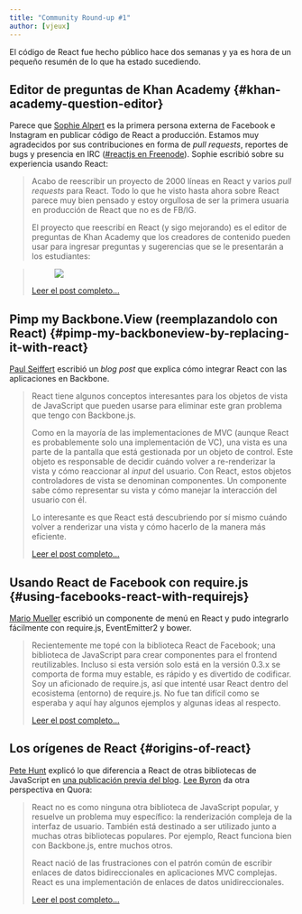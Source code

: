 ```yaml
---
title: "Community Round-up #1"
author: [vjeux]
---
```


El código de React fue hecho público hace dos semanas y ya es hora de un pequeño resumén de lo que ha estado sucediendo.

## Editor de preguntas de Khan Academy {#khan-academy-question-editor}

Parece que [Sophie Alpert](http://sophiebits.com/) es la primera persona externa de Facebook e Instagram en publicar código de React a producción. Estamos muy agradecidos por sus contribuciones en forma de _pull requests_, reportes de bugs y presencia en IRC ([#reactjs en Freenode](irc://chat.freenode.net/reactjs)). Sophie escribió sobre su experiencia usando React:

> Acabo de reescribir un proyecto de 2000 líneas en React y varios _pull requests_ para React. Todo lo que he visto hasta ahora sobre React parece muy bien pensado y estoy orgullosa de ser la primera usuaria en producción de React que no es de FB/IG.
>
> El proyecto que reescribí en React (y sigo mejorando) es el editor de preguntas de Khan Academy que los creadores de contenido pueden usar para ingresar preguntas y sugerencias que se le presentarán a los estudiantes: 

> <figure><a href="http://sophiebits.com/2013/06/09/using-react-to-speed-up-khan-academy.html"><img src="../images/blog/khan-academy-editor.png"></a></figure>
>
> [Leer el post completo...](http://sophiebits.com/2013/06/09/using-react-to-speed-up-khan-academy.html)

## Pimp my Backbone.View (reemplazandolo con React) {#pimp-my-backboneview-by-replacing-it-with-react}

[Paul Seiffert](https://blog.mayflower.de/) escribió un _blog post_ que explica cómo integrar React con las aplicaciones en Backbone.

> React tiene algunos conceptos interesantes para los objetos de vista de JavaScript que pueden usarse para eliminar este gran problema que tengo con Backbone.js.
>
> Como en la mayoría de las implementaciones de MVC (aunque React es probablemente solo una implementación de VC), una vista es una parte de la pantalla que está gestionada por un objeto de control. Este objeto es responsable de decidir cuándo volver a re-renderizar la vista y cómo reaccionar al _input_ del usuario. Con React, estos objetos controladores de vista se denominan componentes. Un componente sabe cómo representar su vista y cómo manejar la interacción del usuario con él.
>
> Lo interesante es que React está descubriendo por sí mismo cuándo volver a renderizar una vista y cómo hacerlo de la manera más eficiente.
>
> [Leer el post completo...](https://blog.mayflower.de/3937-Backbone-React.html)

## Usando React de Facebook con require.js {#using-facebooks-react-with-requirejs}

[Mario Mueller](http://blog.xenji.com/) escribió un componente de menú en React y pudo integrarlo fácilmente con require.js, EventEmitter2 y bower.

> Recientemente me topé con la biblioteca React de Facebook; una biblioteca de JavaScript para crear componentes para el frontend reutilizables. Incluso si esta versión solo está en la versión 0.3.x se comporta de forma muy estable, es rápido y es divertido de  codificar. Soy un aficionado de require.js, así que intenté usar React dentro del ecosistema (entorno) de require.js. No fue tan difícil como se esperaba y aquí hay algunos ejemplos y algunas ideas al respecto.
> 
> [Leer el post completo...](http://blog.xenji.com/2013/06/facebooks-react-require-js.html)

## Los orígenes de React {#origins-of-react}

[Pete Hunt](http://www.petehunt.net/blog/) explicó lo que diferencia a React de otras bibliotecas de JavaScript en [una publicación previa del blog](/blog/2013/06/05/why-react.html). [Lee Byron](http://leebyron.com/) da otra perspectiva en Quora: 

> React no es como ninguna otra biblioteca de JavaScript popular, y resuelve un problema muy específico: la renderización compleja de la interfaz de usuario. También está destinado a ser utilizado junto a muchas otras bibliotecas populares. Por ejemplo, React funciona bien con Backbone.js, entre muchos otros. 
>
> React nació de las frustraciones con el patrón común de escribir enlaces de datos bidireccionales en aplicaciones MVC complejas. React es una implementación de enlaces de datos unidireccionales. 
>
> [Leer el post completo...](https://www.quora.com/React-JS-Library/How-is-Facebooks-React-JavaScript-library/answer/Lee-Byron?srid=3DcX)
